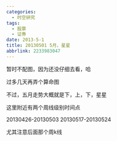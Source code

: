 ```yaml
---
categories:
  - 时空研究
tags:
  - 股票
  - 证券
date: 2013-5-1
title: 20130501 5月，星星
abbrlink: 2233983047
---
```

暂时不配图，因为还没仔细去看，哈

过多几天再弄个算命图

不过，五月走势大概就是下，上，下，星星

这里附近有两个周线级别时间点

20130426-20130503 
20130517-20130524

尤其注意后面那个周k线